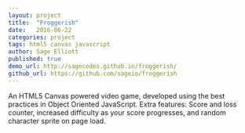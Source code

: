 ```yaml
---
layout: project
title:  "Froggerish"
date:   2016-06-22
categories: project
tags: html5 canvas javascript
author: Sage Elliott
published: true
demo_url: http://sagecodes.github.io/froggerish/
github_url: https://github.com/sageio/froggerish
---
```


 An HTML5 Canvas powered video game, developed using the best practices in Object Oriented JavaScript. Extra features: Score and loss counter, increased difficulty as your score progresses, and random character sprite on page load.
